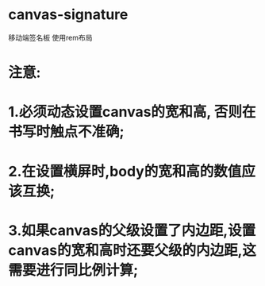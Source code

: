 # canvas-signature
移动端签名板 使用rem布局
# 注意:
#   1.必须动态设置canvas的宽和高, 否则在书写时触点不准确;
#   2.在设置横屏时,body的宽和高的数值应该互换;
#   3.如果canvas的父级设置了内边距,设置canvas的宽和高时还要父级的内边距,这需要进行同比例计算;
